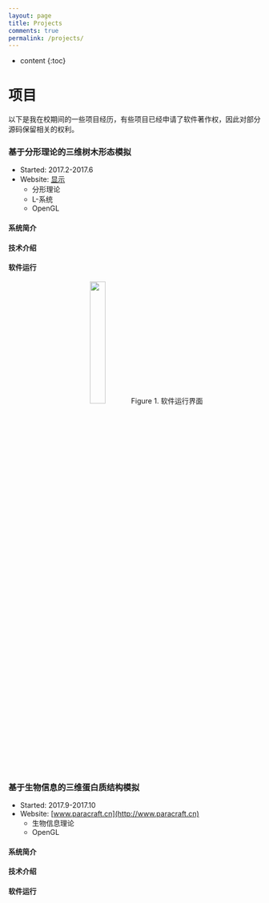 ```yaml
---
layout: page
title: Projects
comments: true
permalink: /projects/
---
```


* content
{:toc}

# 项目
以下是我在校期间的一些项目经历，有些项目已经申请了软件著作权，因此对部分源码保留相关的权利。

### 基于分形理论的三维树木形态模拟
* Started: 2017.2-2017.6
* Website: [显示](http://www.nplproject.com)
   * 分形理论
   * L-系统
   * OpenGL

#### 系统简介    



#### 技术介绍


#### 软件运行  
<center>
<img src="C:\Users\Ivan\Desktop\三维树.png" width="25%" height="25%" />
Figure 1. 软件运行界面
</center>







 

### 基于生物信息的三维蛋白质结构模拟
* Started: 2017.9-2017.10
* Website: [www.paracraft.cn](http://www.paracraft.cn)
   * 生物信息理论
   * OpenGL

#### 系统简介    



#### 技术介绍


#### 软件运行









